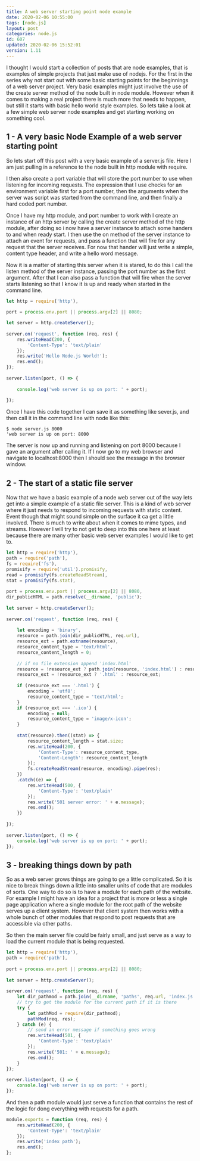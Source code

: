 ```yaml
---
title: A web server starting point node example
date: 2020-02-06 10:55:00
tags: [node.js]
layout: post
categories: node.js
id: 607
updated: 2020-02-06 15:52:01
version: 1.11
---
```


I thought I would start a collection of posts that are node examples, that is examples of simple projects that just make use of nodejs. For the first in the series why not start out with some basic starting points for the beginnings of a web server project. Very basic examples might just involve the use of the create server method of the node built in node module. However when it comes to making a real project there is much more that needs to happen, but still it starts with basic hello world style examples. So lets take a look at a few simple web server node examples and get starting working on something cool.

<!-- more -->

## 1 - A very basic Node Example of a web server starting point

So lets start off this post with a very basic example of a server.js file. Here I am just pulling in a reference to the node built in http module with require. 

I then also create a port variable that will store the port number to use when listening for incoming requests. The expression that I use checks for an environment variable first for a port number, then the arguments when the server was script was started from the command line, and then finally a hard coded port number.

Once I have my http module, and port number to work with I create an instance of an http server by calling the create server method of the http module, after doing so i now have a server instance to attach some handers to and when ready start. I then use the on method of the server instance to attach an event for requests, and pass a function that will fire for any request that the server receives. For now that hander will just write a simple, content type header, and write a hello word message.

Now it is a matter of starting this server when it is stared, to do this I call the listen method of the server instance, passing the port number as the first argument. After that I can also pass a function that will fire when the server starts listening so that I know it is up and ready when started in the command line.

```js
let http = require('http'),
 
port = process.env.port || process.argv[2] || 8080;

let server = http.createServer();
 
server.on('request', function (req, res) {
    res.writeHead(200, {
        'Content-Type': 'text/plain'
    });
    res.write('Hello Node.js World!');
    res.end();
});
 
server.listen(port, () => {
 
    console.log('web server is up on port: ' + port);
 
});
```

Once I have this code together I can save it as something like sever.js, and then call it in the command line with node like this:

```
$ node server.js 8000
'web server is up on port: 8000
```

The server is now up and running and listening on port 8000 because I gave an argument after calling it. If I now go to my web browser and navigate to localhost:8000 then I should see the message in the browser window.

## 2 - The start of a static file server

Now that we have a basic example of a node web server out of the way lets get into a simple example of a static file server. This is a kind of web server where it just needs to respond to incoming requests with static content. Event though that might sound simple on the surface it ca get a little involved. There is much to write about when it comes to mime types, and streams. However I will try to not get to deep into this one here at least because there are many other basic web server examples I would like to get to.

```js
let http = require('http'),
path = require('path'),
fs = require('fs'),
promisify = require('util').promisify,
read = promisify(fs.createReadStream),
stat = promisify(fs.stat),
 
port = process.env.port || process.argv[2] || 8080,
dir_publicHTML = path.resolve(__dirname, 'public');
 
let server = http.createServer();
 
server.on('request', function (req, res) {
 
    let encoding = 'binary',
    resource = path.join(dir_publicHTML, req.url),
    resource_ext = path.extname(resource),
    resource_content_type = 'text/html',
    resource_content_length = 0;
 
    // if no file extension append 'index.html'
    resource = !resource_ext ? path.join(resource, 'index.html') : resource;
    resource_ext = !resource_ext ? '.html' : resource_ext;
 
    if (resource_ext === '.html') {
        encoding = 'utf8';
        resource_content_type = 'text/html';
    }
    if (resource_ext === '.ico') {
        encoding = null;
        resource_content_type = 'image/x-icon';
    }
 
    stat(resource).then((stat) => {
        resource_content_length = stat.size;
        res.writeHead(200, {
            'Content-Type': resource_content_type,
            'Content-Length': resource_content_length
        });
        fs.createReadStream(resource, encoding).pipe(res);
    })
    .catch((e) => {
        res.writeHead(500, {
            'Content-Type': 'text/plain'
        });
        res.write('501 server error: ' + e.message);
        res.end();
    })
 
});
 
server.listen(port, () => {
    console.log('web server is up on port: ' + port);
});
```

## 3 - breaking things down by path

So as a web server grows things are going to ge a little complicated. So it is nice to break things down a little into smaller units of code that are modules of sorts. One way to do so is to have a module for each path of the website. For example I might have an idea for a project that is more or less a single page application where a single module for the root path of the website serves up a client system. However that client system then works with a whole bunch of other modules that respond to post requests that are accessible via other paths.


So then the main server file could be fairly small, and just serve as a way to load the current module that is being requested.

```js
let http = require('http'),
path = require('path'),
 
port = process.env.port || process.argv[2] || 8080;
 
let server = http.createServer();
 
server.on('request', function (req, res) {
    let dir_pathmod = path.join(__dirname, 'paths', req.url, 'index.js');
    // try to get the module for the current path if it is there
    try {
        let pathMod = require(dir_pathmod);
        pathMod(req, res);
    } catch (e) {
        // send an error message if something goes wrong
        res.writeHead(501, {
            'Content-Type': 'text/plain'
        });
        res.write('501: ' + e.message);
        res.end();
    }
});
 
server.listen(port, () => {
    console.log('web server is up on port: ' + port);
});
```

And then a path module would just serve a function that contains the rest of the logic for dong everything with requests for a path.

```js
module.exports = function (req, res) {
    res.writeHead(200, {
        'Content-Type': 'text/plain'
    });
    res.write('index path');
    res.end();
};
```